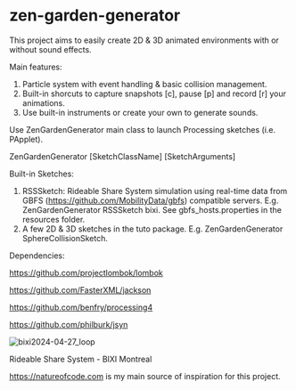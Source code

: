 # zen-garden-generator

This project aims to easily create 2D & 3D animated environments with or without sound effects.

Main features:
1) Particle system with event handling & basic collision management.
2) Built-in shorcuts to capture snapshots [c], pause [p] and record [r] your animations.
3) Use built-in instruments or create your own to generate sounds.

Use ZenGardenGenerator main class to launch Processing sketches (i.e. PApplet).

ZenGardenGenerator [SketchClassName] [SketchArguments]

Built-in Sketches:
1) RSSSketch: Rideable Share System simulation using real-time data from GBFS (https://github.com/MobilityData/gbfs) compatible servers. E.g. ZenGardenGenerator RSSSketch bixi. See gbfs_hosts.properties in the resources folder.
2) A few 2D & 3D sketches in the tuto package. E.g. ZenGardenGenerator SphereCollisionSketch.

Dependencies:

https://github.com/projectlombok/lombok

https://github.com/FasterXML/jackson

https://github.com/benfry/processing4

https://github.com/philburk/jsyn

![bixi2024-04-27_loop](https://github.com/gestorum/zen-garden-generator/assets/96925948/7547cb51-46cf-42d4-8f5e-1026ae78d67f)

Rideable Share System - BIXI Montreal

https://natureofcode.com is my main source of inspiration for this project.
